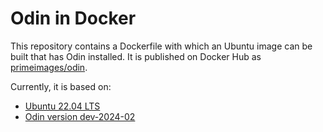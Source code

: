 # Odin in Docker

This repository contains a Dockerfile with which an Ubuntu image can be built that has Odin installed.
It is published on Docker Hub as [primeimages/odin](https://hub.docker.com/r/primeimages/odin).

Currently, it is based on:

* [Ubuntu 22.04 LTS](https://releases.ubuntu.com/22.04/)
* [Odin version dev-2024-02](https://github.com/odin-lang/Odin)
